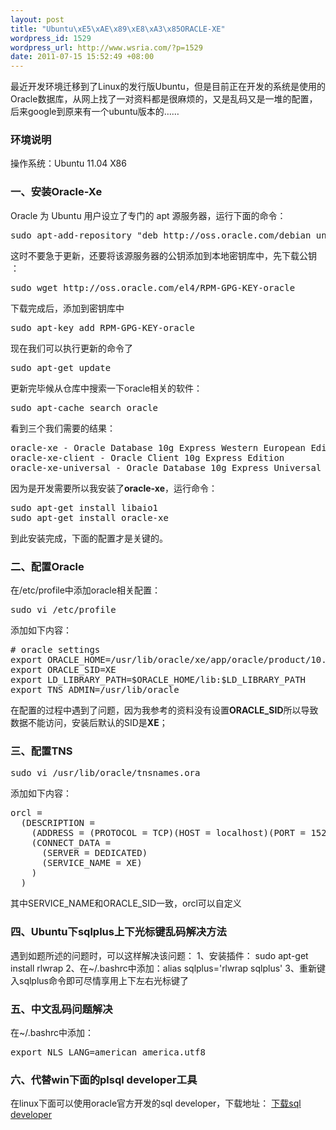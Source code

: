 ```yaml
--- 
layout: post
title: "Ubuntu\xE5\xAE\x89\xE8\xA3\x85ORACLE-XE"
wordpress_id: 1529
wordpress_url: http://www.wsria.com/?p=1529
date: 2011-07-15 15:52:49 +08:00
---
```

最近开发环境迁移到了Linux的发行版Ubuntu，但是目前正在开发的系统是使用的Oracle数据库，从网上找了一对资料都是很麻烦的，又是乱码又是一堆的配置，后来google到原来有一个ubuntu版本的……
<h3>环境说明</h3>
操作系统：Ubuntu 11.04 X86
<h3>一、安装Oracle-Xe</h3>
Oracle 为 Ubuntu 用户设立了专门的 apt 源服务器，运行下面的命令：
<pre>
sudo apt-add-repository "deb http://oss.oracle.com/debian unstable main non-free"
</pre>
这时不要急于更新，还要将该源服务器的公钥添加到本地密钥库中，先下载公钥 ：
<pre>
sudo wget http://oss.oracle.com/el4/RPM-GPG-KEY-oracle
</pre>
<!--more-->
下载完成后，添加到密钥库中
<pre>
sudo apt-key add RPM-GPG-KEY-oracle
</pre>
现在我们可以执行更新的命令了
<pre>
sudo apt-get update
</pre>
更新完毕候从仓库中搜索一下oracle相关的软件：
<pre>
sudo apt-cache search oracle
</pre>
看到三个我们需要的结果：
<pre>
oracle-xe - Oracle Database 10g Express Western European Edition
oracle-xe-client - Oracle Client 10g Express Edition
oracle-xe-universal - Oracle Database 10g Express Universal Edition
</pre>
因为是开发需要所以我安装了<b>oracle-xe</b>，运行命令：
<pre>
sudo apt-get install libaio1
sudo apt-get install oracle-xe
</pre>
到此安装完成，下面的配置才是关键的。
<h3>二、配置Oracle</h3>
在/etc/profile中添加oracle相关配置：
<pre>
sudo vi /etc/profile
</pre>
添加如下内容：
<pre>
# oracle settings
export ORACLE_HOME=/usr/lib/oracle/xe/app/oracle/product/10.2.0/server
export ORACLE_SID=XE
export LD_LIBRARY_PATH=$ORACLE_HOME/lib:$LD_LIBRARY_PATH 
export TNS_ADMIN=/usr/lib/oracle
</pre>
在配置的过程中遇到了问题，因为我参考的资料没有设置<strong>ORACLE_SID</strong>所以导致数据不能访问，安装后默认的SID是<strong>XE</strong>；
<h3>三、配置TNS</h3>
<pre>
sudo vi /usr/lib/oracle/tnsnames.ora
</pre>
添加如下内容：
<pre>
orcl =
  (DESCRIPTION =
    (ADDRESS = (PROTOCOL = TCP)(HOST = localhost)(PORT = 1521))
    (CONNECT_DATA =
      (SERVER = DEDICATED)
      (SERVICE_NAME = XE)
    )
  )
</pre>
其中SERVICE_NAME和ORACLE_SID一致，orcl可以自定义
<h3>四、Ubuntu下sqlplus上下光标键乱码解决方法</h3>
遇到如题所述的问题时，可以这样解决该问题：
1、安装插件： sudo apt-get install rlwrap
2、在~/.bashrc中添加：alias sqlplus='rlwrap sqlplus'
3、重新键入sqlplus命令即可尽情享用上下左右光标键了
<h3>五、中文乱码问题解决</h3>
在~/.bashrc中添加：
<pre>
export NLS_LANG=american_america.utf8
</pre>

<h3>六、代替win下面的plsql developer工具</h3>
在linux下面可以使用oracle官方开发的sql developer，下载地址：
<a href="http://www.oracle.com/technetwork/developer-tools/sql-developer/downloads/index.html" target="_blank">下载sql developer</a>
